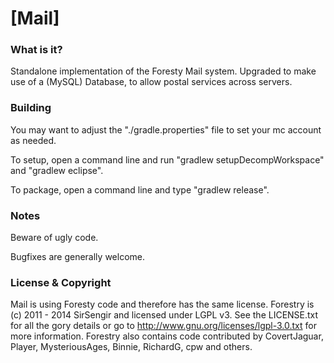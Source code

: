 [Mail]
====================================

### What is it?

Standalone implementation of the Foresty Mail system. Upgraded to make use of a (MySQL) Database, to allow postal services across servers.

### Building


You may want to adjust the "./gradle.properties" file to set your mc account as needed.

To setup, open a command line and run "gradlew setupDecompWorkspace" and "gradlew eclipse".

To package, open a command line and type "gradlew release".

### Notes

Beware of ugly code.

Bugfixes are generally welcome. 

### License & Copyright

Mail is using Foresty code and therefore has the same license.
Forestry is (c) 2011 - 2014 SirSengir and licensed under LGPL v3. See the LICENSE.txt for all the gory details or go to http://www.gnu.org/licenses/lgpl-3.0.txt for more information. Forestry also contains code contributed by CovertJaguar, Player, MysteriousAges, Binnie, RichardG, cpw and others.
